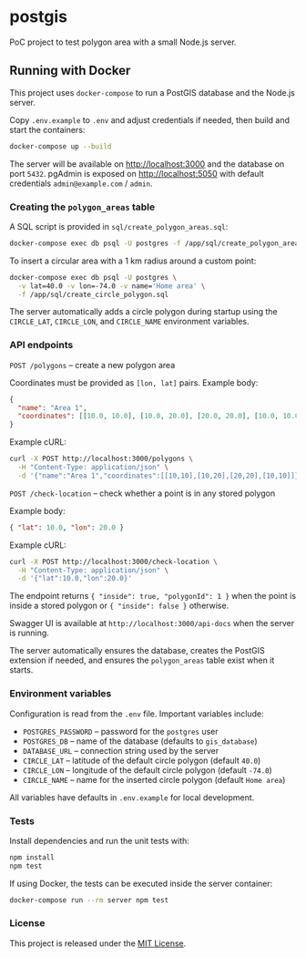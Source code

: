 # postgis

PoC project to test polygon area with a small Node.js server.

## Running with Docker

This project uses `docker-compose` to run a PostGIS database and the Node.js server.

Copy `.env.example` to `.env` and adjust credentials if needed, then build and start the containers:

```bash
docker-compose up --build
```

The server will be available on [http://localhost:3000](http://localhost:3000) and the database on port `5432`.
pgAdmin is exposed on [http://localhost:5050](http://localhost:5050) with default credentials `admin@example.com` / `admin`.

### Creating the `polygon_areas` table

A SQL script is provided in `sql/create_polygon_areas.sql`:

```bash
docker-compose exec db psql -U postgres -f /app/sql/create_polygon_areas.sql
```

To insert a circular area with a 1 km radius around a custom point:

```bash
docker-compose exec db psql -U postgres \
  -v lat=40.0 -v lon=-74.0 -v name='Home area' \
  -f /app/sql/create_circle_polygon.sql
```

The server automatically adds a circle polygon during startup using the
`CIRCLE_LAT`, `CIRCLE_LON`, and `CIRCLE_NAME` environment variables.

### API endpoints

`POST /polygons` – create a new polygon area

Coordinates must be provided as `[lon, lat]` pairs. Example body:

```json
{
  "name": "Area 1",
  "coordinates": [[10.0, 10.0], [10.0, 20.0], [20.0, 20.0], [10.0, 10.0]]
}
```

Example cURL:

```bash
curl -X POST http://localhost:3000/polygons \
  -H "Content-Type: application/json" \
  -d '{"name":"Area 1","coordinates":[[10,10],[10,20],[20,20],[10,10]]}'
```

`POST /check-location` – check whether a point is in any stored polygon

Example body:

```json
{ "lat": 10.0, "lon": 20.0 }
```

Example cURL:

```bash
curl -X POST http://localhost:3000/check-location \
  -H "Content-Type: application/json" \
  -d '{"lat":10.0,"lon":20.0}'
```

The endpoint returns `{ "inside": true, "polygonId": 1 }` when the point is inside a stored polygon or `{ "inside": false }` otherwise.

Swagger UI is available at `http://localhost:3000/api-docs` when the server is running.

The server automatically ensures the database, creates the PostGIS extension if needed, and ensures the `polygon_areas` table exist when it starts.

### Environment variables

Configuration is read from the `.env` file. Important variables include:

- `POSTGRES_PASSWORD` – password for the `postgres` user
- `POSTGRES_DB` – name of the database (defaults to `gis_database`)
- `DATABASE_URL` – connection string used by the server
- `CIRCLE_LAT` – latitude of the default circle polygon (default `40.0`)
- `CIRCLE_LON` – longitude of the default circle polygon (default `-74.0`)
- `CIRCLE_NAME` – name for the inserted circle polygon (default `Home area`)

All variables have defaults in `.env.example` for local development.

### Tests

Install dependencies and run the unit tests with:

```bash
npm install
npm test
```

If using Docker, the tests can be executed inside the server container:

```bash
docker-compose run --rm server npm test
```

### License

This project is released under the [MIT License](LICENSE).

